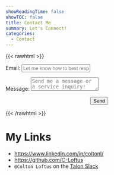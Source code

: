 ```yaml
---
showReadingTime: false
showTOC: false
title: Contact Me
summary: Let's Connect!
categories:
  - Contact
---
```


{{< rawhtml >}}

<form
  name="contact"
  action="https://formspree.io/f/xayrbyzk"
  method="POST"
>
  <p>
    <label>
      Email: <input type="text" name="name" id="email" name="email" placeholder="Let me know how to best respond to you!" required/>
    </label>
  </p>
  <p>
    <label>
      Message: <textarea name="message" id="message" name="message" placeholder="Send me a message or a service inquiry!"></textarea>
    </label>
  </p>
  <center>
    <button type="submit" class="submit">Send</button>
   </center> 
  </p>
</form>

{{< /rawhtml >}}

# My Links

- https://www.linkedin.com/in/coltonl/
- https://github.com/C-Loftus
- `@Colton Loftus` on the [Talon Slack](https://talonvoice.slack.com/team/U02S1LGCH9A)
